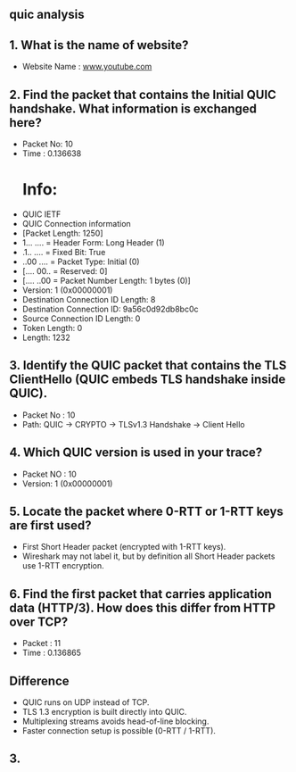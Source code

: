 ## quic analysis
## 1. What is the name of website?
- Website Name :  www.youtube.com
## 2. Find the packet that contains the Initial QUIC handshake. What information is exchanged here? 
- Packet No: 10
- Time : 0.136638
  # Info: 
- QUIC IETF
- QUIC Connection information
- [Packet Length: 1250]
- 1... .... = Header Form: Long Header (1)
- .1.. .... = Fixed Bit: True
- ..00 .... = Packet Type: Initial (0)
- [.... 00.. = Reserved: 0]
- [.... ..00 = Packet Number Length: 1 bytes (0)]
- Version: 1 (0x00000001)
- Destination Connection ID Length: 8
- Destination Connection ID: 9a56c0d92db8bc0c
- Source Connection ID Length: 0
- Token Length: 0
- Length: 1232
## 3. Identify the QUIC packet that contains the TLS ClientHello (QUIC embeds TLS handshake inside QUIC).
- Packet No : 10
- Path: QUIC → CRYPTO → TLSv1.3 Handshake → Client Hello
## 4. Which QUIC version is used in your trace? 
- Packet NO : 10 
- Version: 1 (0x00000001)
## 5. Locate the packet where 0-RTT or 1-RTT keys are first used? 
- First Short Header packet (encrypted with 1-RTT keys).
- Wireshark may not label it, but by definition all Short Header packets use 1-RTT encryption.
## 6. Find the first packet that carries application data (HTTP/3). How does this differ from HTTP over TCP?
- Packet : 11 
- Time : 0.136865
## Difference
- QUIC runs on UDP instead of TCP.
- TLS 1.3 encryption is built directly into QUIC.
- Multiplexing streams avoids head-of-line blocking.
- Faster connection setup is possible (0-RTT / 1-RTT).

## 3. 
 
